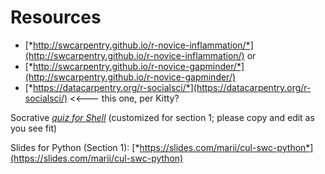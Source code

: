 # Resources

-   [*http://swcarpentry.github.io/r-novice-inflammation/*](http://swcarpentry.github.io/r-novice-inflammation/)
    or
-   [*http://swcarpentry.github.io/r-novice-gapminder/*](http://swcarpentry.github.io/r-novice-gapminder/)
-   [*https://datacarpentry.org/r-socialsci/*](https://datacarpentry.org/r-socialsci/)
    \<\<\-\-- this one, per Kitty?

Socrative [*quiz for
Shell*](https://b.socrative.com/teacher/#import-quiz/41287055)
(customized for section 1; please copy and edit as you see fit)

Slides for Python (Section 1):
[*https://slides.com/marii/cul-swc-python*](https://slides.com/marii/cul-swc-python)
